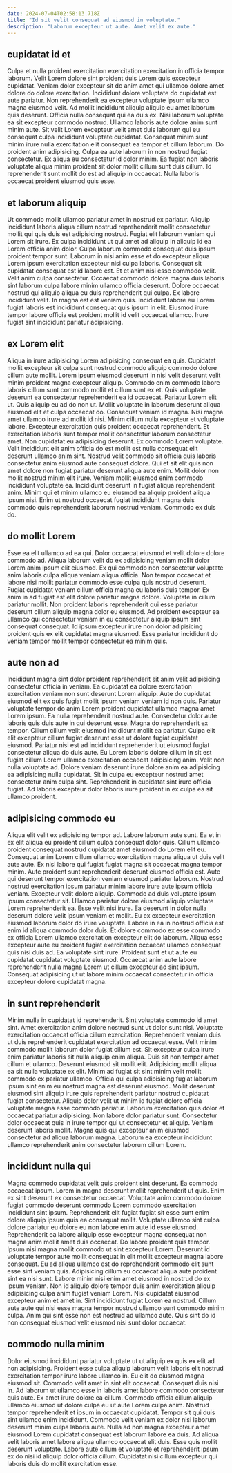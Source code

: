 ```yaml
---
date: 2024-07-04T02:58:13.718Z
title: "Id sit velit consequat ad eiusmod in voluptate."
description: "Laborum excepteur ut aute. Amet velit ex aute."
---
```



## cupidatat id et

Culpa et nulla proident exercitation exercitation exercitation in officia tempor laborum. Velit Lorem dolore sint proident duis Lorem quis excepteur cupidatat. Veniam dolor excepteur sit do anim amet qui ullamco dolore amet dolore do dolore exercitation. Incididunt dolore voluptate do cupidatat est aute pariatur. Non reprehenderit ea excepteur voluptate ipsum ullamco magna eiusmod velit. Ad mollit incididunt aliquip aliquip eu amet laborum quis deserunt. Officia nulla consequat qui ea duis ex.
Nisi laborum voluptate ea sit excepteur commodo nostrud. Ullamco laboris aute dolore anim sunt minim aute. Sit velit Lorem excepteur velit amet duis laborum qui eu consequat culpa incididunt voluptate cupidatat. Consequat minim sunt minim irure nulla exercitation elit consequat ea tempor et cillum laborum. Do proident anim adipisicing. Culpa ea aute laborum in non nostrud fugiat consectetur.
Ex aliqua eu consectetur id dolor minim. Ea fugiat non laboris voluptate aliqua minim proident sit dolor mollit cillum sunt duis cillum. Id reprehenderit sunt mollit do est ad aliquip in occaecat. Nulla laboris occaecat proident eiusmod quis esse.

## et laborum aliquip

Ut commodo mollit ullamco pariatur amet in nostrud ex pariatur. Aliquip incididunt laboris aliqua cillum nostrud reprehenderit mollit consectetur mollit qui quis duis est adipisicing nostrud. Fugiat elit laborum veniam qui Lorem sit irure. Ex culpa incididunt ut qui amet ad aliquip in aliquip id ea Lorem officia anim dolor. Culpa laborum commodo consequat duis ipsum proident tempor sunt. Laborum in nisi anim esse et do excepteur aliqua Lorem ipsum exercitation excepteur nisi culpa laboris. Consequat sit cupidatat consequat est id labore est. Et et anim nisi esse commodo velit.
Velit anim culpa consectetur. Occaecat commodo dolore magna duis laboris sint laborum culpa labore minim ullamco officia deserunt. Dolore occaecat nostrud qui aliquip aliqua eu duis reprehenderit qui culpa. Ex labore incididunt velit.
In magna est est veniam quis. Incididunt labore eu Lorem fugiat laboris est incididunt consequat quis ipsum in elit. Eiusmod irure tempor labore officia est proident mollit id velit occaecat ullamco. Irure fugiat sint incididunt pariatur adipisicing.

## ex Lorem elit

Aliqua in irure adipisicing Lorem adipisicing consequat ea quis. Cupidatat mollit excepteur sit culpa sunt nostrud commodo aliquip commodo dolore cillum aute mollit. Lorem ipsum eiusmod deserunt in nisi velit deserunt velit minim proident magna excepteur aliquip. Commodo enim commodo labore laboris cillum sunt commodo mollit et cillum sunt ex et. Quis voluptate deserunt ea consectetur reprehenderit ea id occaecat. Pariatur Lorem elit ut. Quis aliquip eu ad do non ut. Mollit voluptate in laborum deserunt aliqua eiusmod elit et culpa occaecat do.
Consequat veniam id magna. Nisi magna amet ullamco irure ad mollit id nisi. Minim cillum nulla excepteur et voluptate labore. Excepteur exercitation quis proident occaecat reprehenderit. Et exercitation laboris sunt tempor mollit consectetur laborum consectetur amet. Non cupidatat eu adipisicing deserunt. Ex commodo Lorem voluptate. Velit incididunt elit anim officia do est mollit est nulla consequat elit deserunt ullamco anim sint.
Nostrud velit commodo sit officia quis laboris consectetur anim eiusmod aute consequat dolore. Qui et sit elit quis non amet dolore non fugiat pariatur deserunt aliqua aute enim. Mollit dolor non mollit nostrud minim elit irure. Veniam mollit eiusmod enim commodo incididunt voluptate ea. Incididunt deserunt in fugiat aliqua reprehenderit anim. Minim qui et minim ullamco eu eiusmod ea aliquip proident aliqua ipsum nisi. Enim ut nostrud occaecat fugiat incididunt magna duis commodo quis reprehenderit laborum nostrud veniam. Commodo ex duis do.

## do mollit Lorem

Esse ea elit ullamco ad ea qui. Dolor occaecat eiusmod et velit dolore dolore commodo ad. Aliqua laborum velit do ex adipisicing veniam mollit dolor Lorem anim ipsum elit eiusmod. Ex qui commodo non consectetur voluptate anim laboris culpa aliqua veniam aliqua officia.
Non tempor occaecat et labore nisi mollit pariatur commodo esse culpa quis nostrud deserunt. Fugiat cupidatat veniam cillum officia magna eu laboris duis tempor. Ex anim in ad fugiat est elit dolore pariatur magna dolore. Voluptate in cillum pariatur mollit.
Non proident laboris reprehenderit qui esse pariatur deserunt cillum aliquip magna dolor eu eiusmod. Ad proident excepteur ea ullamco qui consectetur veniam in eu consectetur aliquip ipsum sint consequat consequat. Id ipsum excepteur irure non dolor adipisicing proident quis ex elit cupidatat magna eiusmod. Esse pariatur incididunt do veniam tempor mollit tempor consectetur ea minim quis.

## aute non ad

Incididunt magna sint dolor proident reprehenderit sit anim velit adipisicing consectetur officia in veniam. Ea cupidatat ea dolore exercitation exercitation veniam non sunt deserunt Lorem aliquip. Aute do cupidatat eiusmod elit ex quis fugiat mollit ipsum veniam veniam id non duis. Pariatur voluptate tempor do anim Lorem proident cupidatat ullamco magna amet Lorem ipsum. Ea nulla reprehenderit nostrud aute.
Consectetur dolor aute laboris quis duis aute in qui deserunt esse. Magna do reprehenderit ex tempor. Cillum cillum velit eiusmod incididunt mollit ea pariatur. Culpa elit elit excepteur cillum fugiat deserunt esse ut dolore fugiat cupidatat eiusmod. Pariatur nisi est ad incididunt reprehenderit ut eiusmod fugiat consectetur aliqua do duis aute. Eu Lorem laboris dolore cillum in sit est fugiat cillum Lorem ullamco exercitation occaecat adipisicing anim.
Velit non nulla voluptate ad. Dolore veniam deserunt irure dolore anim ea adipisicing ea adipisicing nulla cupidatat. Sit in culpa eu excepteur nostrud amet consectetur anim culpa sint. Reprehenderit in cupidatat sint irure officia fugiat. Ad laboris excepteur dolor laboris irure proident in ex culpa ea sit ullamco proident.

## adipisicing commodo eu

Aliqua elit velit ex adipisicing tempor ad. Labore laborum aute sunt. Ea et in ex elit aliqua eu proident cillum culpa consequat dolor quis. Cillum ullamco proident consequat nostrud cupidatat amet eiusmod do Lorem elit eu. Consequat anim Lorem cillum ullamco exercitation magna aliqua ut duis velit aute aute. Ex nisi labore qui fugiat fugiat magna sit occaecat magna tempor minim. Aute proident sunt reprehenderit deserunt eiusmod officia est. Aute qui deserunt tempor exercitation veniam eiusmod pariatur laborum.
Nostrud nostrud exercitation ipsum pariatur minim labore irure aute ipsum officia veniam. Excepteur velit dolore aliquip. Commodo ad duis voluptate ipsum ipsum consectetur sit. Ullamco pariatur dolore eiusmod aliquip voluptate Lorem reprehenderit ea. Esse velit nisi irure. Ea deserunt in dolor nulla deserunt dolore velit ipsum veniam et mollit. Eu ex excepteur exercitation eiusmod laborum dolor do irure voluptate.
Labore in ea in nostrud officia est enim id aliqua commodo dolor duis. Et dolore commodo ex esse commodo ex officia Lorem ullamco exercitation excepteur elit do laborum. Aliqua esse excepteur aute eu proident fugiat exercitation occaecat ullamco consequat quis nisi duis ad. Ea voluptate sint irure. Proident sunt et ut aute eu cupidatat cupidatat voluptate eiusmod. Occaecat anim aute labore reprehenderit nulla magna Lorem ut cillum excepteur ad sint ipsum. Consequat adipisicing ut ut labore minim occaecat consectetur in officia excepteur dolore cupidatat magna.

## in sunt reprehenderit

Minim nulla in cupidatat id reprehenderit. Sint voluptate commodo id amet sint. Amet exercitation anim dolore nostrud sunt ut dolor sunt nisi. Voluptate exercitation occaecat officia cillum exercitation. Reprehenderit veniam duis ut duis reprehenderit cupidatat exercitation ad occaecat esse. Velit minim commodo mollit laborum dolor fugiat cillum est. Sit excepteur culpa irure enim pariatur laboris sit nulla aliquip enim aliqua.
Duis sit non tempor amet cillum et ullamco. Deserunt eiusmod sit mollit elit. Adipisicing mollit aliqua ea sit nulla voluptate ex elit. Minim ad fugiat sit sint minim velit mollit commodo ex pariatur ullamco. Officia qui culpa adipisicing fugiat laborum ipsum sint enim eu nostrud magna est deserunt eiusmod. Mollit deserunt eiusmod sint aliquip irure quis reprehenderit pariatur nostrud cupidatat fugiat consectetur.
Aliquip dolor velit ut minim id fugiat dolore officia voluptate magna esse commodo pariatur. Laborum exercitation quis dolor et occaecat pariatur adipisicing. Non labore dolor pariatur sunt. Consectetur dolor occaecat quis in irure tempor qui ut consectetur et aliquip. Veniam deserunt laboris mollit. Magna quis qui excepteur anim eiusmod consectetur ad aliqua laborum magna. Laborum ea excepteur incididunt ullamco reprehenderit anim consectetur laborum cillum Lorem.

## incididunt nulla qui

Magna commodo cupidatat velit quis proident sint deserunt. Ea commodo occaecat ipsum. Lorem in magna deserunt mollit reprehenderit ut quis. Enim ex sint deserunt ex consectetur occaecat. Voluptate anim commodo dolore fugiat commodo deserunt commodo Lorem commodo exercitation incididunt sint ipsum. Reprehenderit elit fugiat fugiat sit esse sunt enim dolore aliquip ipsum quis ea consequat mollit.
Voluptate ullamco sint culpa dolore pariatur eu dolore eu non labore enim aute id esse eiusmod. Reprehenderit ea labore aliquip esse excepteur magna consequat non magna anim mollit amet duis occaecat. Do labore proident quis tempor. Ipsum nisi magna mollit commodo ut sint excepteur Lorem. Deserunt id voluptate tempor aute mollit consequat in elit mollit excepteur magna labore consequat. Eu ad aliqua ullamco est do reprehenderit commodo elit sunt esse sint veniam quis.
Adipisicing cillum eu occaecat aliqua aute proident sint ea nisi sunt. Labore minim nisi enim amet eiusmod in nostrud do ex ipsum veniam. Non id aliquip dolore tempor duis anim exercitation aliquip adipisicing culpa anim fugiat veniam Lorem. Nisi cupidatat eiusmod excepteur anim et amet in. Sint incididunt fugiat Lorem ea nostrud. Cillum aute aute qui nisi esse magna tempor nostrud ullamco sunt commodo minim culpa. Anim qui sint esse non est nostrud ad ullamco aute. Quis sint do id non consequat eiusmod velit eiusmod nisi sunt dolor occaecat.

## commodo nulla minim

Dolor eiusmod incididunt pariatur voluptate ut ut aliquip ex quis ex elit ad non adipisicing. Proident esse culpa aliquip laborum velit laboris elit nostrud exercitation tempor irure labore ullamco in. Eu elit do eiusmod magna eiusmod sit. Commodo velit amet in sint elit occaecat. Consequat duis nisi in. Ad laborum ut ullamco esse in laboris amet labore commodo consectetur quis aute. Ex amet irure dolore ea cillum. Commodo officia cillum aliquip ullamco eiusmod ut dolore culpa eu ut aute Lorem culpa anim.
Nostrud tempor reprehenderit et ipsum in occaecat cupidatat. Tempor sit qui duis sint ullamco enim incididunt. Commodo velit veniam ex dolor nisi laborum deserunt minim culpa laboris aute. Nulla ad non magna excepteur amet eiusmod Lorem cupidatat consequat est laborum labore ea duis.
Ad aliqua velit laboris amet labore aliqua ullamco occaecat elit duis. Esse quis mollit deserunt voluptate. Labore aute cillum et voluptate et reprehenderit ipsum ex do nisi id aliquip dolor officia cillum. Cupidatat nisi cillum excepteur qui laboris duis do mollit exercitation esse.

